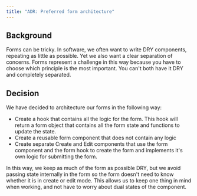 ```yaml
---
title: "ADR: Preferred form architecture"
---
```


## Background

Forms can be tricky. In software, we often want to write DRY components, repeating as little as possible. Yet we also want a clear separation of concerns. Forms represent a challenge in this way because you have to choose which principle is the most important. You can't both have it DRY and completely separated.

## Decision

We have decided to architecture our forms in the following way: 

* Create a hook that contains all the logic for the form. This hook will return a form object that contains all the form state and functions to update the state.
* Create a reusable form component that does not contain any logic
* Create separate Create and Edit components that use the form component and the form hook to create the form and implements it's own logic for submitting the form.

In this way, we keep as much of the form as possible DRY, but we avoid passing state internally in the form so the form doesn't need to know whether it is in create or edit mode. This allows us to keep one thing in mind when working, and not have to worry about dual states of the component.
